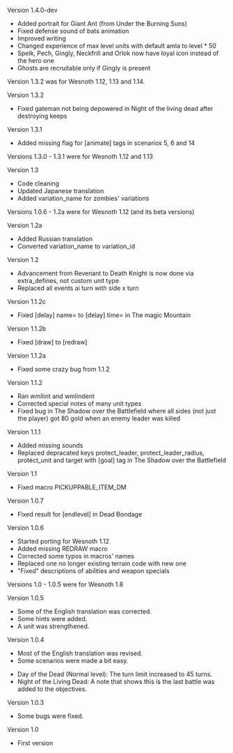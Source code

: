Version 1.4.0-dev
- Added portrait for Giant Ant (from Under the Burning Suns)
- Fixed defense sound of bats animation
- Improved writing
- Changed experience of max level units with default amla to level * 50
- Spelk, Pech, Gingly, Neckfrill and Orlok now have loyal icon instead of the hero one
- Ghosts are recruitable only if Gingly is present

Version 1.3.2 was for Wesnoth 1.12, 1.13 and 1.14.

Version 1.3.2
- Fixed gateman not being depowered in Night of the living dead after destroying keeps

Version 1.3.1
- Added missing flag for [animate] tags in scenarios 5, 6 and 14

Versions 1.3.0 - 1.3.1 were for Wesnoth 1.12 and 1.13

Version 1.3
- Code cleaning
- Updated Japanese translation
- Added variation_name for zombies' variations

Versions 1.0.6 - 1.2a were for Wesnoth 1.12 (and its beta versions)

Version 1.2a
- Added Russian translation
- Converted variation_name to variation_id

Version 1.2
- Advancement from Revenant to Death Knight is now done via extra_defines, not custom unit type
- Replaced all events ai turn with side x turn

Version 1.1.2c
- Fixed [delay] name= to [delay] time= in The magic Mountain

Version 1.1.2b
- Fixed [draw] to [redraw]

Version 1.1.2a
- Fixed some crazy bug from 1.1.2

Version 1.1.2
- Ran wmllint and wmlindent
- Corrected special notes of many unit types
- Fixed bug in The Shadow over the Battlefield where all sides (not just the player) got 80 gold when an enemy leader was killed

Version 1.1.1
- Added missing sounds
- Replaced depracated keys protect_leader, protect_leader_radius, protect_unit and target with [goal] tag in The Shadow over the Battlefield

Version 1.1
- Fixed macro PICKUPPABLE_ITEM_DM

Version 1.0.7
- Fixed result for [endlevel] in Dead Bondage

Version 1.0.6
- Started porting for Wesnoth 1.12
- Added missing REDRAW macro
- Corrected some typos in macros' names
- Replaced one no longer existing terrain code with new one
- "Fixed" descriptions of abilities and weapon specials

Versions 1.0 - 1.0.5 were for Wesnoth 1.8

Version 1.0.5
- Some of the English translation was corrected.
- Some hints were added.
- A unit was strengthened.

Version 1.0.4
- Most of the English translation was revised.
- Some scenarios were made a bit easy.
* Day of the Dead (Normal level): The turn limit increased to 45 turns.
* Night of the Living Dead: A note that shows this is the last battle was added to the objectives.

Version 1.0.3
- Some bugs were fixed.

Version 1.0
- First version